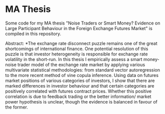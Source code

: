 MA Thesis
================================

Some code for my MA thesis "Noise Traders or Smart Money? Evidence on Large Participant Behaviour in the Foreign Exchange Futures Market" is compiled in this repository. 

Abstract:
*The exchange rate disconnect puzzle remains one of the great shortcomings of international finance. One potential resolution of this puzzle is that investor heterogeneity is responsible for exchange rate volatility in the short-run. In this thesis I empirically assess a smart money- noise trader model of the exchange rate market by
applying various multivariate statistical methodologies: from standard vector autoregression to the more recent method of vine copula inference. Using data on futures market positions of various categories of investors, I show that there are marked differences in investor behaviour and that certain categories are positively correlated with
futures contract prices. Whether this positive correlation is due to feedback trading or the better information/ market power hypothesis is unclear, though the evidence is balanced in favour of the former.

